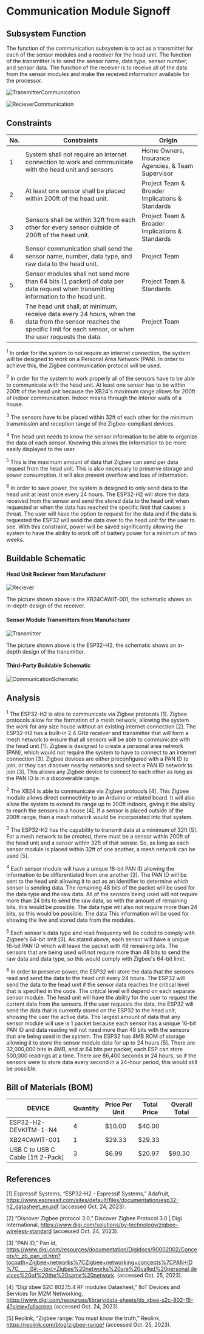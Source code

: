 # Communication Module Signoff

## Subsystem Function
The function of the communication subsystem is to act as a transmitter for each of the sensor modules and a receiver for the head unit. The function of the transmitter is to send the sensor name, data type, sensor number, and sensor data. The function of the receiver is to receive all of the data from the sensor modules and make the received information available for the processor. 

![TransmitterCommunication](https://github.com/jacksonrwoodard/HouseHealthMonitoring/assets/142913669/cfb66cac-4edb-49bc-8843-ddd06d3072f7)

![RecieverCommunication](https://github.com/jacksonrwoodard/HouseHealthMonitoring/assets/142913669/8ede150c-271b-4bfd-8071-dab157138e04)


## Constraints
| No. | Constraints                                                                                    | Origin                              |
| --- | ---------------------------------------------------------------------------------------------- | ----------------------------------- |
|  1  | System shall not require an internet connection to work and communicate with the head unit and sensors | Home Owners, Insurance Agencies, & Team Supervisor |
|  2  | At least one sensor shall be placed within 200ft of the head unit. | Project Team & Broader Implications & Standards |
|  3  | Sensors shall be within 32ft from each other for every sensor outside of 200ft of the head unit. | Project Team & Broader Implications & Standards |
|  4  | Sensor communication shall send the sensor name, number, data type, and raw data to the head unit. | Project Team |
|  5  | Sensor modules shall not send more than 64 bits (1 packet) of data per data request when transmitting information to the head unit. | Project Team & Standards|
|  6  | The head unit shall, at minimum, receive data every 24 hours, when the data from the sensor reaches the specific limit for each sensor, or when the user requests the data. | Project Team |

<sup>1</sup> In order for the system to not require an internet connection, the system will be designed to work on a Personal Area Network (PAN). In order to achieve this, the Zigbee communication protocol will be used.

<sup>2</sup> In order for the system to work properly all of the sensors have to be able to communicate with the head unit. At least one sensor has to be within 200ft of the head unit because the XB24's maximum range allows for 200ft of indoor communication. Indoor means through the interior walls of a house.

<sup>3</sup> The sensors have to be placed within 32ft of each other for the minimum transmission and reception range of the Zigbee-compliant devices.

<sup>4</sup> The head unit needs to know the sensor information to be able to organize the data of each sensor. Knowing this allows the information to be more easily displayed to the user.

<sup>5</sup> This is the maximum amount of data that Zigbee can send per data request from the head unit. This is also necessary to preserve storage and power consumption. It will also prevent overflow and loss of information.

<sup>6</sup> In order to save power, the system is designed to only send data to the head unit at least once every 24 hours. The ESP32-H2 will store the data received from the sensor and send the stored data to the head unit when requested or when the data has reached the specific limit that causes a threat. The user will have the option to request for the data and if the data is requested the ESP32 will send the data over to the head unit for the user to see. With this constraint, power will be saved significantly allowing the system to have the ability to work off of battery power for a minimum of two weeks.

## Buildable Schematic
#### Head Unit Reciever from Manufacturer
![Reciever](https://github.com/jacksonrwoodard/HouseHealthMonitoring/assets/142913669/86660aec-523b-4ed7-8e32-47fd15c300dd)

The picture shown above is the XB24CAWIT-001, the schematic shows an in-depth design of the receiver.
#### Sensor Module Transmitters from Manufacturer
 ![Transmitter](https://github.com/jacksonrwoodard/HouseHealthMonitoring/assets/142913669/7f7b898d-26be-4da4-8958-8dd662d6b1b3)
 
The picture shown above is the ESP32-H2, the schematic shows an in-depth design of the transmitter.

#### Third-Party Buildable Schematic

![CommunicationSchematic](https://github.com/jacksonrwoodard/HouseHealthMonitoring/assets/142913669/c7b3f395-ec80-4f64-8f86-e75e936cf3f9)


## Analysis

<sup>1</sup> The ESP32-H2 is able to communicate via Zigbee protocols [1]. Zigbee protocols allow for the formation of a mesh network, allowing the system the work for any size house without an existing internet connection [2]. The ESP32-H2 has a built-in 2.4 GHz receiver and transmitter that will form a mesh network to ensure that all sensors will be able to communicate with the head unit [1]. Zigbee is designed to create a personal area network (PAN), which would not require the system to have to connect to an internet connection [3]. Zigbee devices are either preconfigured with a PAN ID to join, or they can discover nearby networks and select a PAN ID network to join [3]. This allows any Zigbee device to connect to each other as long as the PAN ID is in a discoverable range. 

<sup>2</sup> The XB24 is able to communicate via Zigbee protocols [4]. This Zigbee module allows direct connectivity to an Arduino or related board. It will also allow the system to extend its range up to 200ft indoors, giving it the ability to reach the sensors in a house [4]. If a sensor is placed outside of the 200ft range, then a mesh network would be incorporated into that system.

<sup>3</sup> The ESP32-H2 has the capability to transmit data at a minimum of 32ft [5]. For a mesh network to be created, there must be a sensor within 200ft of the head unit and a sensor within 32ft of that sensor. So, as long as each sensor module is placed within 32ft of one another, a mesh network can be used [5]. 

<sup>4</sup> Each sensor module will have a unique 16-bit PAN ID allowing the information to be differentiated from one another [3]. The PAN ID will be sent to the head unit allowing it to act as an identifier to determine which sensor is sending data. The remaining 48 bits of the packet will be used for the data type and the raw data. All of the sensors being used will not require more than 24 bits to send the raw data, so with the amount of remaining bits, this would be possible. The data type will also not require more than 24 bits, so this would be possible. The data This information will be used for showing the live and stored data from the modules. 

<sup>5</sup> Each sensor's data type and read frequency will be coded to comply with Zigbee's 64-bit limit [3]. As stated above, each sensor will have a unique 16-bit PAN ID which will leave the packet with 48 remaining bits. The sensors that are being used will not require more than 48 bits to send the raw data and data type, so this would comply with Zigbee's 64-bit limit.

<sup>6</sup> In order to preserve power, the ESP32 will store the data that the sensors read and send the data to the head unit every 24 hours. The ESP32 will send the data to the head unit if the sensor data reaches the critical level that is specified in the code. The critical level will depend on each separate sensor module. The head unit will have the ability for the user to request the current data from the sensors. If the user requests the data, the ESP32 will send the data that is currently stored on the ESP32 to the head unit, showing the user the active data. The largest amount of data that any sensor module will use is 1 packet because each sensor has a unique 16-bit PAN ID and data reading will not need more than 48 bits with the sensors that are being used in the system. The ESP32 has 4MB ROM of storage allowing it to store the sensor module data for up to 24 hours [5]. There are 32,000,000 bits in 4MB, and at 64 bits per packet, each ESP can store 500,000 readings at a time. There are 86,400 seconds in 24 hours, so if the sensors were to store data every second in a 24-hour period, this would still be possible.



## Bill of Materials (BOM)
| DEVICE | Quantity | Price Per Unit | Total Price | Overall Total |
| ------ | -------- | -------------- | ----------- | ----- |
| ESP32-H2-DEVKITM-1-N4 | 4 | $10.00 | $40.00 | |
| XB24CAWIT-001 | 1 | $29.33 | $29.33 | |
| USB C to USB C Cable [1ft 2-Pack] | 3 | $6.99 | $20.97 | $90.30 |

## References
[1] Espressif Systems, “ESP32-H2 - Espressif Systems,” Adafruit, https://www.espressif.com/sites/default/files/documentation/esp32-h2_datasheet_en.pdf (accessed Oct. 24, 2023). 

[2] “Discover Zigbee protocol 3.0,” Discover Zigbee Protocol 3.0 | Digi International, https://www.digi.com/solutions/by-technology/zigbee-wireless-standard (accessed Oct. 24, 2023). 

[3] “PAN ID,” Pan Id, https://www.digi.com/resources/documentation/Digidocs/90002002/Concepts/c_zb_pan_id.htm?tocpath=Zigbee+networks%7CZigbee+networking+concepts%7CPAN+ID%7C_____0#:~:text=Zigbee%20networks%20are%20called%20personal,devices%20of%20the%20same%20network. (accessed Oct. 25, 2023). 

[4] “Digi xbee S2C 802.15.4 RF modules Datasheet,” IIoT Devices and Services for M2M Networking, https://www.digi.com/resources/library/data-sheets/ds_xbee-s2c-802-15-4?view=fullscreen (accessed Oct. 24, 2023). 

[5] Reolink, “Zigbee range: You must know the truth,” Reolink, https://reolink.com/blog/zigbee-range/ (accessed Oct. 25, 2023). 



